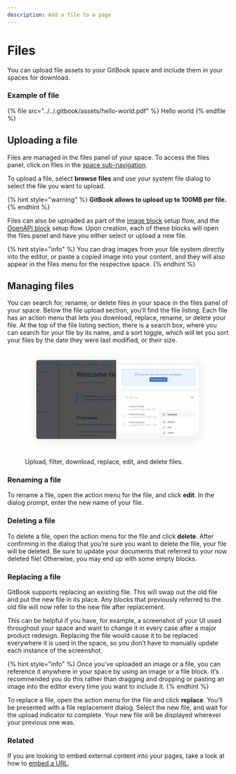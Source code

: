 ```yaml
---
description: Add a file to a page
---
```


# Files

You can upload file assets to your GitBook space and include them in your spaces for download.

### Example of file

{% file src="../../.gitbook/assets/hello-world.pdf" %}
Hello world
{% endfile %}

## Uploading a file

Files are managed in the files panel of your space. To access the files panel, click on files in the [space sub-navigation](https://docs.gitbook.com/getting-started/overview#space-sub-navigation).

To upload a file, select **browse files** and use your system file dialog to select the file you want to upload.

{% hint style="warning" %}
**GitBook allows to upload up to 100MB per file.**
{% endhint %}

Files can also be uploaded as part of the [image block](insert-images.md) setup flow, and the [OpenAPI block](openapi.md) setup flow. Upon creation, each of these blocks will open the files panel and have you either select or upload a new file.

{% hint style="info" %}
You can drag images from your file system directly into the editor, or paste a copied image into your content, and they will also appear in the files menu for the respective space.
{% endhint %}

## Managing files

You can search for, rename, or delete files in your space in the files panel of your space. Below the file upload section, you’ll find the file listing. Each file has an action menu that lets you download, replace, rename, or delete your file. At the top of the file listing section, there is a search box, where you can search for your file by its name, and a sort toggle, which will let you sort your files by the date they were last modified, or their size.

<figure><img src="../../.gitbook/assets/file-menu.png" alt="A screenshot of a GitBook space with the files panel open. The triple dot icon to the right side of a file has been clicked on to reveal a menu with the following options: download, replace, edit, and delete."><figcaption><p>Upload, filter, download, replace, edit, and delete files.</p></figcaption></figure>

### Renaming a file

To rename a file, open the action menu for the file, and click **edit**. In the dialog prompt, enter the new name of your file.

### Deleting a file

To delete a file, open the action menu for the file and click **delete**. After confirming in the dialog that you’re sure you want to delete the file, your file will be deleted. Be sure to update your documents that referred to your now deleted file! Otherwise, you may end up with some empty blocks.

### Replacing a file

GitBook supports replacing an existing file. This will swap out the old file and put the new file in its place. Any blocks that previously referred to the old file will now refer to the new file after replacement.

This can be helpful if you have, for example, a screenshot of your UI used throughout your space and want to change it in every case after a major product redesign. Replacing the file would cause it to be replaced everywhere it is used in the space, so you don’t have to manually update each instance of the screenshot.

{% hint style="info" %}
Once you’ve uploaded an image or a file, you can reference it anywhere in your space by using an image or a file block. It’s recommended you do this rather than dragging and dropping or pasting an image into the editor every time you want to include it.
{% endhint %}

To replace a file, open the action menu for the file and click **replace**. You’ll be presented with a file replacement dialog. Select the new file, and wait for the upload indicator to complete. Your new file will be displayed wherever your previous one was.

### Related

If you are looking to embed external content into your pages, take a look at how to [embed a URL](embed-a-url.md).
